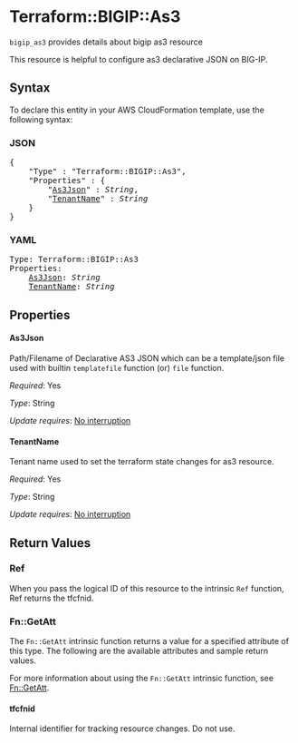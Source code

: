 # Terraform::BIGIP::As3

`bigip_as3` provides details about bigip as3 resource

This resource is helpful to configure as3 declarative JSON on BIG-IP.

## Syntax

To declare this entity in your AWS CloudFormation template, use the following syntax:

### JSON

<pre>
{
    "Type" : "Terraform::BIGIP::As3",
    "Properties" : {
        "<a href="#as3json" title="As3Json">As3Json</a>" : <i>String</i>,
        "<a href="#tenantname" title="TenantName">TenantName</a>" : <i>String</i>
    }
}
</pre>

### YAML

<pre>
Type: Terraform::BIGIP::As3
Properties:
    <a href="#as3json" title="As3Json">As3Json</a>: <i>String</i>
    <a href="#tenantname" title="TenantName">TenantName</a>: <i>String</i>
</pre>

## Properties

#### As3Json

Path/Filename of Declarative AS3 JSON which can be a template/json file used with builtin ```templatefile``` function (or) ```file``` function.

_Required_: Yes

_Type_: String

_Update requires_: [No interruption](https://docs.aws.amazon.com/AWSCloudFormation/latest/UserGuide/using-cfn-updating-stacks-update-behaviors.html#update-no-interrupt)

#### TenantName

Tenant name used to set the terraform state changes for as3 resource.

_Required_: Yes

_Type_: String

_Update requires_: [No interruption](https://docs.aws.amazon.com/AWSCloudFormation/latest/UserGuide/using-cfn-updating-stacks-update-behaviors.html#update-no-interrupt)

## Return Values

### Ref

When you pass the logical ID of this resource to the intrinsic `Ref` function, Ref returns the tfcfnid.

### Fn::GetAtt

The `Fn::GetAtt` intrinsic function returns a value for a specified attribute of this type. The following are the available attributes and sample return values.

For more information about using the `Fn::GetAtt` intrinsic function, see [Fn::GetAtt](https://docs.aws.amazon.com/AWSCloudFormation/latest/UserGuide/intrinsic-function-reference-getatt.html).

#### tfcfnid

Internal identifier for tracking resource changes. Do not use.


